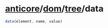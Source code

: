 # [anticore](../../../#reference)/[dom](../../#reference)/[tree](../#reference)/<a name="reference">data</a>

```js
data(element, name, value)
```